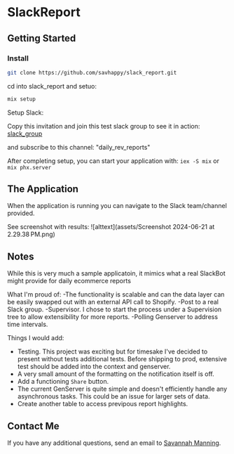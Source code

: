 # SlackReport

## **Getting Started**

### Install

```bash
git clone https://github.com/savhappy/slack_report.git
```

cd into slack_report and setuo:

```elixir
mix setup
```

Setup Slack:

Copy this invitation and join this test slack group to see it in action:
  [slack_group]("https://join.slack.com/t/testslackapp-world/shared_invite/zt-2l0oz1ena-WfasXx1Vi8k_9g9H1HHL~w")

and subscribe to this channel:
"daily_rev_reports"

After completing setup, you can start your application with: `iex -S mix` or `mix phx.server`

## **The Application**

When the application is running you can navigate to the Slack team/channel provided.

See screenshot with results:
![alttext](assets/Screenshot 2024-06-21 at 2.29.38 PM.png)

## **Notes**

While this is very much a sample applicatoin, it mimics what a real SlackBot might provide for daily ecommerce reports

What I'm proud of:
-The functionality is scalable and can the data layer can be easily swapped out with an external API call to Shopify.
-Post to a real Slack group.
-Supervisor. I chose to start the process under a Supervision tree to allow extensibility for more reports.
-Polling Genserver to address time intervals.

Things I would add:
- Testing. This project was exciting but for timesake I've decided to present without tests additional tests. Before shipping to prod, extensive test should be added into the context and genserver.
- A very small amount of the formatting on the notification itself is off.
- Add a functioning `Share` button.
- The current GenServer is quite simple and doesn't efficiently handle any asynchronous tasks. This could be an issue for larger sets of data. 
- Create another table to access previpous report highlights. 

## Contact Me

If you have any additional questions, send an email to [Savannah Manning](mailto:sm05908@gmail.com@gmail.com).